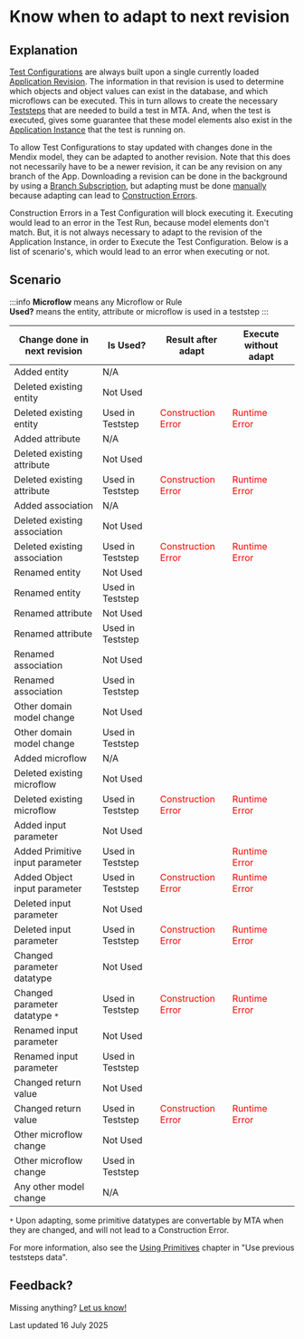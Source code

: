 # Know when to adapt to next revision

## Explanation

[Test Configurations](../../../test-configuration) are always built upon a single currently loaded [Application Revision](../../../application-revision). The information in that revision is used to determine which objects and object values can exist in the database, and which microflows can be executed. This in turn allows to create the necessary [Teststeps](../../../Teststep/) that are needed to build a test in MTA. And, when the test is executed, gives some guarantee that these model elements also exist in the [Application Instance](../../../application-instance) that the test is running on.

To allow Test Configurations to stay updated with changes done in the Mendix model, they can be adapted to another revision. Note that this does not necessarily have to be a newer revision, it can be any revision on any branch of the App. Downloading a revision can be done in the background by using a [Branch Subscription](../../../branch-subscription), but adapting must be done [manually](../../../application-revision#adapt-test-suites-in-a-test-configuration-to-a-downloaded-application-revision) because adapting can lead to [Construction Errors](../../../construction-error).

Construction Errors in a Test Configuration will block executing it. Executing would lead to an error in the Test Run, because model elements don't match. But, it is not always necessary to adapt to the revision of the Application Instance, in order to Execute the Test Configuration. Below is a list of scenario's, which would lead to an error when executing or not.

## Scenario

:::info
**Microflow** means any Microflow or Rule<br/>
**Used?** means the entity, attribute or microflow is used in a teststep
:::

| Change done in next revision    | Is Used?         | Result after adapt                          | Execute without adapt                  |
| ------------------------------- | ---------------- | ------------------------------------------- | -------------------------------------- |
| Added entity                    | N/A              | <i class="fal fa-check"></i>                | <i class="fal fa-check"></i>           |
| Deleted existing entity         | Not Used         | <i class="fal fa-check"></i>                | <i class="fal fa-check"></i>           |
| Deleted existing entity         | Used in Teststep | <font color="red">Construction Error</font> | <font color="red">Runtime Error</font> |
| Added attribute                 | N/A              | <i class="fal fa-check"></i>                | <i class="fal fa-check"></i>           |
| Deleted existing attribute      | Not Used         | <i class="fal fa-check"></i>                | <i class="fal fa-check"></i>           |
| Deleted existing attribute      | Used in Teststep | <font color="red">Construction Error</font> | <font color="red">Runtime Error</font> |
| Added association               | N/A              | <i class="fal fa-check"></i>                | <i class="fal fa-check"></i>           |
| Deleted existing association    | Not Used         | <i class="fal fa-check"></i>                | <i class="fal fa-check"></i>           |
| Deleted existing association    | Used in Teststep | <font color="red">Construction Error</font> | <font color="red">Runtime Error</font> |
| Renamed entity                  | Not Used         | <i class="fal fa-check"></i>                | <i class="fal fa-check"></i>           |
| Renamed entity                  | Used in Teststep | <i class="fal fa-check"></i>                | <i class="fal fa-check"></i>           |
| Renamed attribute               | Not Used         | <i class="fal fa-check"></i>                | <i class="fal fa-check"></i>           |
| Renamed attribute               | Used in Teststep | <i class="fal fa-check"></i>                | <i class="fal fa-check"></i>           |
| Renamed association             | Not Used         | <i class="fal fa-check"></i>                | <i class="fal fa-check"></i>           |
| Renamed association             | Used in Teststep | <i class="fal fa-check"></i>                | <i class="fal fa-check"></i>           |
| Other domain model change       | Not Used         | <i class="fal fa-check"></i>                | <i class="fal fa-check"></i>           |
| Other domain model change       | Used in Teststep | <i class="fal fa-check"></i>                | <i class="fal fa-check"></i>           |
| Added microflow                 | N/A              | <i class="fal fa-check"></i>                | <i class="fal fa-check"></i>           |
| Deleted existing microflow      | Not Used         | <i class="fal fa-check"></i>                | <i class="fal fa-check"></i>           |
| Deleted existing microflow      | Used in Teststep | <font color="red">Construction Error</font> | <font color="red">Runtime Error</font> |
| Added input parameter           | Not Used         | <i class="fal fa-check"></i>                | <i class="fal fa-check"></i>           |
| Added Primitive input parameter | Used in Teststep | <i class="fal fa-check"></i>                | <font color="red">Runtime Error</font> |
| Added Object input parameter    | Used in Teststep | <font color="red">Construction Error</font> | <font color="red">Runtime Error</font> |
| Deleted input parameter         | Not Used         | <i class="fal fa-check"></i>                | <i class="fal fa-check"></i>           |
| Deleted input parameter         | Used in Teststep | <font color="red">Construction Error</font> | <font color="red">Runtime Error</font> |
| Changed parameter datatype      | Not Used         | <i class="fal fa-check"></i>                | <i class="fal fa-check"></i>           |
| Changed parameter datatype `*`  | Used in Teststep | <font color="red">Construction Error</font> | <font color="red">Runtime Error</font> |
| Renamed input parameter         | Not Used         | <i class="fal fa-check"></i>                | <i class="fal fa-check"></i>           |
| Renamed input parameter         | Used in Teststep | <i class="fal fa-check"></i>                | <i class="fal fa-check"></i>           |
| Changed return value            | Not Used         | <i class="fal fa-check"></i>                | <i class="fal fa-check"></i>           |
| Changed return value            | Used in Teststep | <font color="red">Construction Error</font> | <font color="red">Runtime Error</font> |
| Other microflow change          | Not Used         | <i class="fal fa-check"></i>                | <i class="fal fa-check"></i>           |
| Other microflow change          | Used in Teststep | <i class="fal fa-check"></i>                | <i class="fal fa-check"></i>           |
| Any other model change          | N/A              | <i class="fal fa-check"></i>                | <i class="fal fa-check"></i>           |

`*` Upon adapting, some primitive datatypes are convertable by MTA when they are changed, and will not lead to a Construction Error. 

For more information, also see the [Using Primitives](../design-tests/use-previous-teststeps-data#using-primitives) chapter in "Use previous teststeps data".


## Feedback?
Missing anything? [Let us know!](mailto:support@menditect.com)

Last updated 16 July 2025